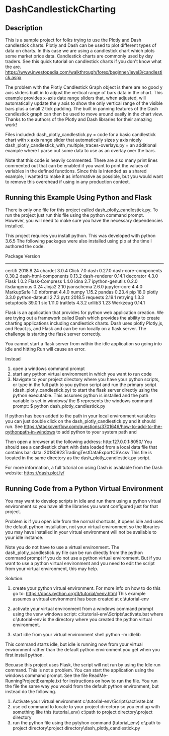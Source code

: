 # DashCandlestickCharting
Description
-----------
This is a sample project for folks trying to use the Plotly and Dash candlestick charts. Plotly and Dash can be used to plot different types of data on charts. In this case we are using a candlestick chart which plots some market price data. Candlestick charts are commonly used by day traders. See this quick tutorial on candlestick charts if you don't know what the are. 
https://www.investopedia.com/walkthrough/forex/beginner/level3/candlestick.aspx

The problem with the Plotly Candlestick Graph object is there are no good y axis sliders built in to adjust the vertical range of bars data in the chart.  This example provides x-axis date range sliders that, when adjusted, will automatically update the y axis to show the only vertical range of the visible bars plus a small 2 tick padding. The built in panning features of the Dash candlestick graph can then be used to move around easily in the chart view. Thanks to the authors of the Plotly and Dash libraries for their amazing work! 

Files included:
dash_plotly_candlestick.py = code for a basic candlestick chart with x axis range slider that automatically sizes y axis nicely
dash_plotly_candlestick_with_multiple_traces-overlays.py = an additional example where I parse out some data to use as an overlay over the bars. 

Note that this code is heavily commented. There are also many print lines commented out that can be enabled if you want to print the values of variables in the defined functions. Since this is intended as a shared example, I wanted to make it as informative as possible, but you would want to remove this overehead if using in any production context. 


Running this Example Using Python and Flask
-------------------------------------------
There is only one file for this project called dash_plotly_candlestick.py. To run the project just run this file using the python command prompt. However, you will need to make sure you have the necessary dependencies installed. 

This project requires you install python. This was developed with python 3.6.5
The following packages were also installed using pip at the time I authored the code. 

Package              Version
-------------------- ---------
certifi              2018.8.24
chardet              3.0.4
Click                7.0
dash                 0.27.0
dash-core-components 0.30.2
dash-html-components 0.13.2
dash-renderer        0.14.1
decorator            4.3.0
Flask                1.0.2
Flask-Compress       1.4.0
idna                 2.7
ipython-genutils     0.2.0
itsdangerous         0.24
Jinja2               2.10
jsonschema           2.6.0
jupyter-core         4.4.0
MarkupSafe           1.0
nbformat             4.4.0
numpy                1.15.2
pandas               0.23.4
pip                  18.0
plotly               3.3.0
python-dateutil      2.7.3
pytz                 2018.5
requests             2.19.1
retrying             1.3.3
setuptools           39.0.1
six                  1.11.0
traitlets            4.3.2
urllib3              1.23
Werkzeug             0.14.1

Flask is an application that provides for python web application creation. We are trying out a framework called Dash which provides the ability to create charting applications including candlestick charts. Dash uses plotly Plotly.js, and React.js, and Flask and can be run locally on a flask server. The challenge is starting the flask server correctly.

You cannot start a flask server from within the idle application so going into idle
and hitting Run will cause an error. 

Instead
1) open a windows command prompt
2) start any python virtual environment in which you want to run code
3) Navigate to your project directory where you have your python scripts, or type in the full path to you python script and run the primary script (dash_plotly_candlestick.py) to start the flask server directly using the python executable. This assumes python is installed and the path variable is set in windows/ the $ represents the windows command prompt:
$ python dash_plotly_candlestick.py

If python has been added to the path in your local environment variables you can just double click on the dash_plotly_candlestick.py and it should run. See https://stackoverflow.com/questions/3701646/how-to-add-to-the-pythonpath-in-windows to add python to your system path and 

Then open a browser at the following address: http:127.0.0.1:8050/
You should see a candlestick chart with data loaded from a local data file that contains bar data:
20180923TradingTestDataExportCSV.csv
This file is located in the same directory as the dash_plotly_candlestick.py script.
 
For more information, a full tutorial on using Dash is available from the Dash website:
https://dash.plot.ly/

Running Code from a Python Virtual Environment
----------------------------------------------
You may want to develop scripts in idle and run them using a python virtual environment so you have all the libraries you want configured just for that project. 

Problem is if you open idle from the normal shortcuts, it opens idle and uses the default python installation, not your virtual environment so the libraries you may have installed in your virtual environment will not be available to your idle instance. 

Note you do not have to use a virtual environment. The dash_plotly_candlestick.py file can be run directly from the python command prompt if you do not use a python virtual environment. But if you want to use a python virtual environment and you need to edit the script from your virtual environment, this may help. 

Solution:
1) create your python virtual environment. For more info on how to do this go to:
https://docs.python.org/3/tutorial/venv.html
This example assumes a virtual environment has been created at c:\tutorial-env
2) activate your virtual environment from a windows command prompt using the venv windows script:
c:\tutorial-env\Scripts\activate.bat 
where c:\tutorial-env is the directory where you created the python virtual environment. 

2) start idle from your virtual environment shell
python -m idlelib

This command starts idle, but idle is running now from your virtual environment rather than the default python environment you get when you first install python. 

Becuase this project uses Flask, the script will not run by using the Idle run command. This is not a problem. You can start the application using the windows command prompt. See the file ReadMe-RunningProjectExample.txt for instructions on how to run the file. You run the file the same way you would from the default python environment, but instead do the following.
1) Activate your virtual environment
c:\tutorial-env\Scripts\activate.bat 
2) use cd command to locate to your project directory so you end up with something like this
(tutorial_env) c:\path to project directory\project directory
3) run the python file using the pytyhon command
(tutorial_env) c:\path to project directory\project directory\dash_plotly_candlestick.py
